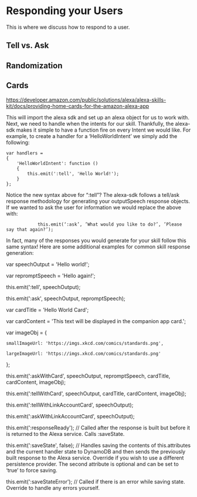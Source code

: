 # Responding your Users

This is where we discuss how to respond to a user.

## Tell vs. Ask

## Randomization

## Cards

https://developer.amazon.com/public/solutions/alexa/alexa-skills-kit/docs/providing-home-cards-for-the-amazon-alexa-app


This will import the alexa sdk and set up an alexa object for us to work with. Next, we need to handle when the intents for our skill. Thankfully, the alexa-sdk makes it simple to have a function fire on every Intent we would like. For example, to create a handler for a ‘HelloWorldIntent’ we simply add the following:

```JS
var handlers = 
{
    'HelloWorldIntent': function ()
    {
        this.emit(':tell', 'Hello World!');
    }
};
```
Notice the new syntax above for “:tell”? The alexa-sdk follows a tell/ask response methodology for generating your outputSpeech response objects. If we wanted to ask the user for information we would replace the above with:

                this.emit(‘:ask’, ’What would you like to do?’, ’Please say that again?’);

In fact, many of the responses you would generate for your skill follow this same syntax! Here are some additional examples for common skill response generation:

var speechOutput = 'Hello world!';

var repromptSpeech = 'Hello again!';

 

this.emit(':tell', speechOutput);

 

this.emit(':ask', speechOutput, repromptSpeech);

 

var cardTitle = 'Hello World Card';

var cardContent = 'This text will be displayed in the companion app card.';

 

var imageObj = {

    smallImageUrl: 'https://imgs.xkcd.com/comics/standards.png',

    largeImageUrl: 'https://imgs.xkcd.com/comics/standards.png'

 

};

 

this.emit(':askWithCard', speechOutput, repromptSpeech, cardTitle, cardContent, imageObj);

 

this.emit(':tellWithCard', speechOutput, cardTitle, cardContent, imageObj);

 

this.emit(':tellWithLinkAccountCard', speechOutput);

 

this.emit(':askWithLinkAccountCard', speechOutput);

 

this.emit(':responseReady'); // Called after the response is built but before it is returned to the Alexa service. Calls :saveState.

 

this.emit(':saveState', false); // Handles saving the contents of this.attributes and the current handler state to DynamoDB and then sends the previously built response to the Alexa service. Override if you wish to use a different persistence provider. The second attribute is optional and can be set to ‘true’ to force saving.

 

this.emit(':saveStateError'); // Called if there is an error while saving state. Override to handle any errors yourself.

